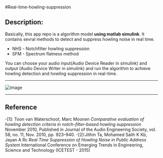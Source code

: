 #Real-time-howling-suppression
## Description: 
Basically, this app repo is a algorithm model **using matlab simulink**. It contains sevral methods to detect and suppress howling noise in real time.
* NHS - Notchfilter howling suppression
* SFM - Spectrum flatness method

You can choose your audio input(Audio Device Reader in simulink) and output (Audio Device Writer in simulink) and run the algorithm to achieve howling detection and howling suppression in real-time.    
***********
![image](https://user-images.githubusercontent.com/96840064/222073264-636363b1-f040-4d7e-8582-e089a947c147.png)

- - - - - - 
## Reference
-[1]: Toon van Waterschoot, Marc Moonen *Comparative evaluation of howling detection criteria in notch-filter-based howling suppression* November 2010, Published in Journal of the Audio Engineering Society, vol. 58, no. 11, Nov. 2010, pp. 923–940.
-[2]:Jithin Ta, Mohamed Salih K Kb, Jayan A Rc *Real Time Suppression of Howling Noise in Public Address System* International Conference on Emerging Trends in Engineering, Science and Technology (ICETEST - 2015) 
